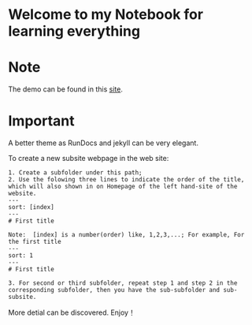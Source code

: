 # Welcome to my Notebook for learning everything

# Note
The demo can be found in this [site](https://l53317.github.io/awesome-learning/).

# Important
A better theme as RunDocs and jekyll can be very elegant.

To create a new subsite webpage in the web site:
```
1. Create a subfolder under this path;
2. Use the folowing three lines to indicate the order of the title, which will also shown in on Homepage of the left hand-site of the website. 
---
sort: [index]   
---
# First title

Note:  [index] is a number(order) like, 1,2,3,...; For example, For the first title
---
sort: 1   
---
# First title

3. For second or third subfolder, repeat step 1 and step 2 in the corresponding subfolder, then you have the sub-subfolder and sub-subsite.
```

More detial can be discovered. Enjoy！

